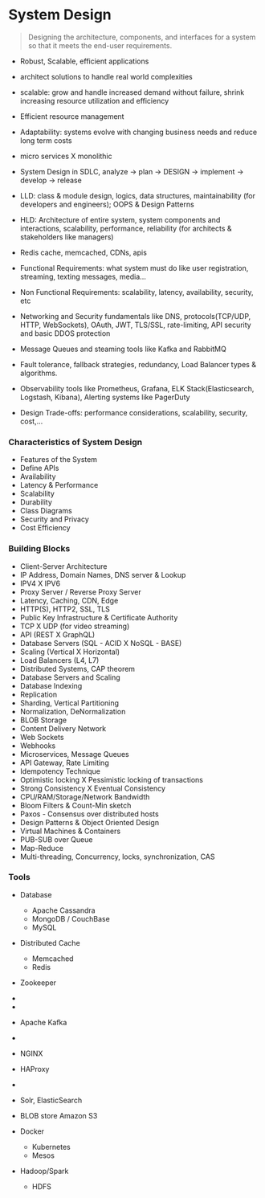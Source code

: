 # System Design

> Designing the architecture, components, and interfaces for a system so that it meets the end-user requirements.

* Robust, Scalable, efficient applications
* architect solutions to handle real world complexities
* scalable: grow and handle increased demand without failure, shrink increasing resource utilization and efficiency
* Efficient resource management
* Adaptability: systems evolve with changing business needs and reduce long term costs
* micro services X monolithic

* System Design in SDLC, analyze -> plan -> DESIGN -> implement -> develop -> release
* LLD: class & module design, logics, data structures, maintainability (for developers and engineers); OOPS & Design Patterns
* HLD: Architecture of entire system, system components and interactions, scalability, performance, reliability (for architects & stakeholders like managers)
* Redis cache, memcached, CDNs, apis
* Functional Requirements: what system must do like user registration, streaming, texting messages, media...
* Non Functional Requirements: scalability, latency, availability, security, etc
* Networking and Security fundamentals like DNS, protocols(TCP/UDP, HTTP, WebSockets), OAuth, JWT, TLS/SSL, rate-limiting, API security and basic DDOS protection
* Message Queues and steaming tools like Kafka and RabbitMQ
* Fault tolerance, fallback strategies, redundancy, Load Balancer types & algorithms.
* Observability tools like Prometheus, Grafana, ELK Stack(Elasticsearch, Logstash, Kibana), Alerting systems like PagerDuty
* Design Trade-offs: performance considerations, scalability, security, cost,...

### Characteristics of System Design
* Features of the System
* Define APIs
* Availability
* Latency & Performance
* Scalability
* Durability
* Class Diagrams
* Security and Privacy
* Cost Efficiency

### Building Blocks
* Client-Server Architecture
* IP Address, Domain Names, DNS server & Lookup
* IPV4 X IPV6
* Proxy Server / Reverse Proxy Server
* Latency, Caching, CDN, Edge
* HTTP(S), HTTP2, SSL, TLS
* Public Key Infrastructure & Certificate Authority
* TCP X UDP (for video streaming)
* API (REST X GraphQL)
* Database Servers (SQL - ACID X NoSQL - BASE)
* Scaling (Vertical X Horizontal)
* Load Balancers (L4, L7)
* Distributed Systems, CAP theorem
* Database Servers and Scaling
* Database Indexing
* Replication
* Sharding, Vertical Partitioning
* Normalization, DeNormalization
* BLOB Storage
* Content Delivery Network
* Web Sockets
* Webhooks
* Microservices, Message Queues
* API Gateway, Rate Limiting
* Idempotency Technique
* Optimistic locking X Pessimistic locking of transactions
* Strong Consistency X Eventual Consistency
* CPU/RAM/Storage/Network Bandwidth
* Bloom Filters & Count-Min sketch
* Paxos - Consensus over distributed hosts
* Design Patterns & Object Oriented Design
* Virtual Machines & Containers
* PUB-SUB over Queue
* Map-Reduce
* Multi-threading, Concurrency, locks, synchronization, CAS

### Tools

* Database
  * Apache Cassandra
  * MongoDB / CouchBase
  * MySQL
* Distributed Cache
  * Memcached
  * Redis

* Zookeeper
* 
* 
* Apache Kafka
* 
* NGINX
* HAProxy
* 
* Solr, ElasticSearch
* BLOB store Amazon S3
* Docker
  * Kubernetes
  * Mesos
* Hadoop/Spark
  * HDFS



